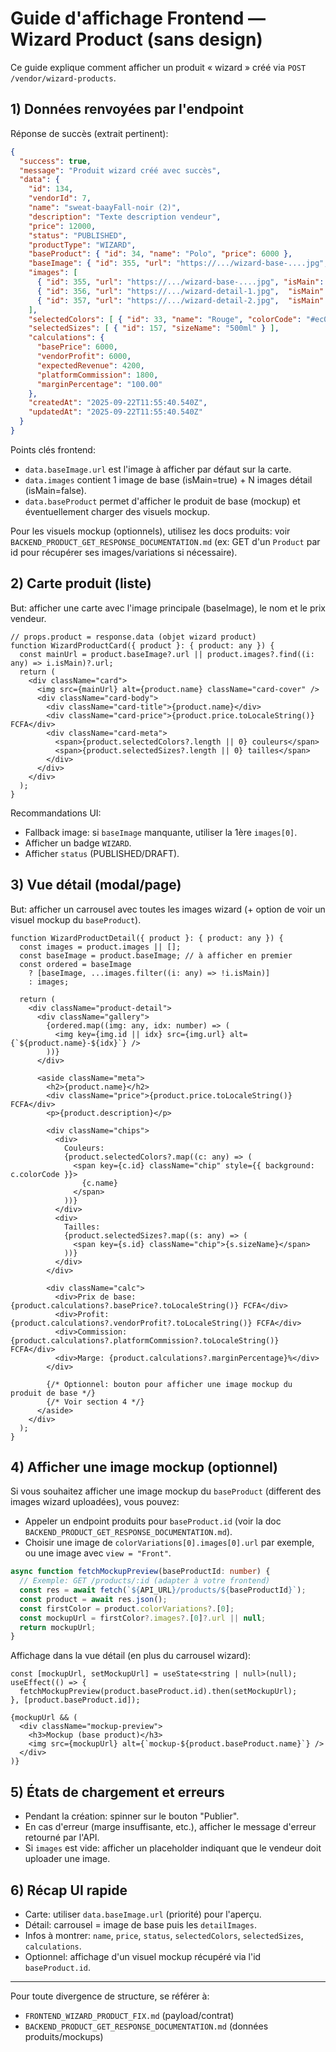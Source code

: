 # Guide d'affichage Frontend — Wizard Product (sans design)

Ce guide explique comment afficher un produit « wizard » créé via `POST /vendor/wizard-products`.

## 1) Données renvoyées par l'endpoint

Réponse de succès (extrait pertinent):

```json
{
  "success": true,
  "message": "Produit wizard créé avec succès",
  "data": {
    "id": 134,
    "vendorId": 7,
    "name": "sweat-baayFall-noir (2)",
    "description": "Texte description vendeur",
    "price": 12000,
    "status": "PUBLISHED",
    "productType": "WIZARD",
    "baseProduct": { "id": 34, "name": "Polo", "price": 6000 },
    "baseImage": { "id": 355, "url": "https://.../wizard-base-....jpg", "isMain": true, "orderIndex": 0 },
    "images": [
      { "id": 355, "url": "https://.../wizard-base-....jpg", "isMain": true,  "orderIndex": 0 },
      { "id": 356, "url": "https://.../wizard-detail-1.jpg",  "isMain": false },
      { "id": 357, "url": "https://.../wizard-detail-2.jpg",  "isMain": false }
    ],
    "selectedColors": [ { "id": 33, "name": "Rouge", "colorCode": "#ec0909" } ],
    "selectedSizes": [ { "id": 157, "sizeName": "500ml" } ],
    "calculations": {
      "basePrice": 6000,
      "vendorProfit": 6000,
      "expectedRevenue": 4200,
      "platformCommission": 1800,
      "marginPercentage": "100.00"
    },
    "createdAt": "2025-09-22T11:55:40.540Z",
    "updatedAt": "2025-09-22T11:55:40.540Z"
  }
}
```

Points clés frontend:
- `data.baseImage.url` est l'image à afficher par défaut sur la carte.
- `data.images` contient 1 image de base (isMain=true) + N images détail (isMain=false).
- `data.baseProduct` permet d'afficher le produit de base (mockup) et éventuellement charger des visuels mockup.

Pour les visuels mockup (optionnels), utilisez les docs produits: voir `BACKEND_PRODUCT_GET_RESPONSE_DOCUMENTATION.md` (ex: GET d'un `Product` par id pour récupérer ses images/variations si nécessaire).

## 2) Carte produit (liste)

But: afficher une carte avec l'image principale (baseImage), le nom et le prix vendeur.

```tsx
// props.product = response.data (objet wizard product)
function WizardProductCard({ product }: { product: any }) {
  const mainUrl = product.baseImage?.url || product.images?.find((i: any) => i.isMain)?.url;
  return (
    <div className="card">
      <img src={mainUrl} alt={product.name} className="card-cover" />
      <div className="card-body">
        <div className="card-title">{product.name}</div>
        <div className="card-price">{product.price.toLocaleString()} FCFA</div>
        <div className="card-meta">
          <span>{product.selectedColors?.length || 0} couleurs</span>
          <span>{product.selectedSizes?.length || 0} tailles</span>
        </div>
      </div>
    </div>
  );
}
```

Recommandations UI:
- Fallback image: si `baseImage` manquante, utiliser la 1ère `images[0]`.
- Afficher un badge `WIZARD`.
- Afficher `status` (PUBLISHED/DRAFT).

## 3) Vue détail (modal/page)

But: afficher un carrousel avec toutes les images wizard (+ option de voir un visuel mockup du `baseProduct`).

```tsx
function WizardProductDetail({ product }: { product: any }) {
  const images = product.images || [];
  const baseImage = product.baseImage; // à afficher en premier
  const ordered = baseImage
    ? [baseImage, ...images.filter((i: any) => !i.isMain)]
    : images;

  return (
    <div className="product-detail">
      <div className="gallery">
        {ordered.map((img: any, idx: number) => (
          <img key={img.id || idx} src={img.url} alt={`${product.name}-${idx}`} />
        ))}
      </div>

      <aside className="meta">
        <h2>{product.name}</h2>
        <div className="price">{product.price.toLocaleString()} FCFA</div>
        <p>{product.description}</p>

        <div className="chips">
          <div>
            Couleurs:
            {product.selectedColors?.map((c: any) => (
              <span key={c.id} className="chip" style={{ background: c.colorCode }}>
                {c.name}
              </span>
            ))}
          </div>
          <div>
            Tailles:
            {product.selectedSizes?.map((s: any) => (
              <span key={s.id} className="chip">{s.sizeName}</span>
            ))}
          </div>
        </div>

        <div className="calc">
          <div>Prix de base: {product.calculations?.basePrice?.toLocaleString()} FCFA</div>
          <div>Profit: {product.calculations?.vendorProfit?.toLocaleString()} FCFA</div>
          <div>Commission: {product.calculations?.platformCommission?.toLocaleString()} FCFA</div>
          <div>Marge: {product.calculations?.marginPercentage}%</div>
        </div>

        {/* Optionnel: bouton pour afficher une image mockup du produit de base */}
        {/* Voir section 4 */}
      </aside>
    </div>
  );
}
```

## 4) Afficher une image mockup (optionnel)

Si vous souhaitez afficher une image mockup du `baseProduct` (different des images wizard uploadées), vous pouvez:
- Appeler un endpoint produits pour `baseProduct.id` (voir la doc `BACKEND_PRODUCT_GET_RESPONSE_DOCUMENTATION.md`).
- Choisir une image de `colorVariations[0].images[0].url` par exemple, ou une image avec `view = "Front"`.

```ts
async function fetchMockupPreview(baseProductId: number) {
  // Exemple: GET /products/:id (adapter à votre frontend)
  const res = await fetch(`${API_URL}/products/${baseProductId}`);
  const product = await res.json();
  const firstColor = product.colorVariations?.[0];
  const mockupUrl = firstColor?.images?.[0]?.url || null;
  return mockupUrl;
}
```

Affichage dans la vue détail (en plus du carrousel wizard):

```tsx
const [mockupUrl, setMockupUrl] = useState<string | null>(null);
useEffect(() => {
  fetchMockupPreview(product.baseProduct.id).then(setMockupUrl);
}, [product.baseProduct.id]);

{mockupUrl && (
  <div className="mockup-preview">
    <h3>Mockup (base product)</h3>
    <img src={mockupUrl} alt={`mockup-${product.baseProduct.name}`} />
  </div>
)}
```

## 5) États de chargement et erreurs

- Pendant la création: spinner sur le bouton "Publier".
- En cas d'erreur (marge insuffisante, etc.), afficher le message d'erreur retourné par l'API.
- Si `images` est vide: afficher un placeholder indiquant que le vendeur doit uploader une image.

## 6) Récap UI rapide

- Carte: utiliser `data.baseImage.url` (priorité) pour l'aperçu.
- Détail: carrousel = image de base puis les `detailImages`.
- Infos à montrer: `name`, `price`, `status`, `selectedColors`, `selectedSizes`, `calculations`.
- Optionnel: affichage d'un visuel mockup récupéré via l'id `baseProduct.id`.

---

Pour toute divergence de structure, se référer à:
- `FRONTEND_WIZARD_PRODUCT_FIX.md` (payload/contrat)
- `BACKEND_PRODUCT_GET_RESPONSE_DOCUMENTATION.md` (données produits/mockups)





